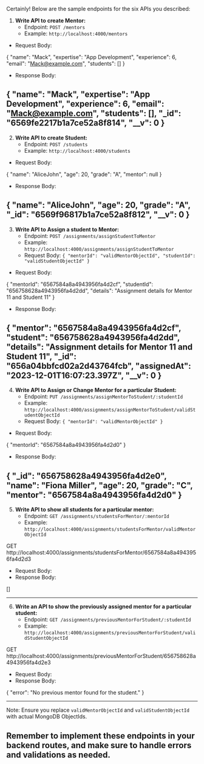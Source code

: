 Certainly! Below are the sample endpoints for the six APIs you described:

1. **Write API to create Mentor:**
   - Endpoint: `POST /mentors`
   - Example: `http://localhost:4000/mentors`
- Request Body: 

{
    "name": "Mack",
    "expertise": "App Development",
    "experience": 6,
    "email": "Mack@example.com",
    "students": []
}

- Response Body:

{
    "name": "Mack",
    "expertise": "App Development",
    "experience": 6,
    "email": "Mack@example.com",
    "students": [],
    "_id": "6569fe2217b1a7ce52a8f814",
    "__v": 0
}
-------------------------------------------------------------------------------------------------------------------
2. **Write API to create Student:**
   - Endpoint: `POST /students`
   - Example: `http://localhost:4000/students`

- Request Body:

{
    "name": "AliceJohn",
    "age": 20,
    "grade": "A",
    "mentor": null
}

- Response Body:

{
    "name": "AliceJohn",
    "age": 20,
    "grade": "A",
    "_id": "6569f96817b1a7ce52a8f812",
    "__v": 0
}
-------------------------------------------------------------------------------------------------------------------
3. **Write API to Assign a student to Mentor:**
   - Endpoint: `POST /assignments/assignStudentToMentor`
   - Example: `http://localhost:4000/assignments/assignStudentToMentor`
   - Request Body: `{ "mentorId": "validMentorObjectId", "studentId": "validStudentObjectId" }`

- Request Body:

{
  "mentorId": "6567584a8a4943956fa4d2cf",
  "studentId": "656758628a4943956fa4d2dd",
  "details": "Assignment details for Mentor 11 and Student 11"
}

- Response Body:

{
    "mentor": "6567584a8a4943956fa4d2cf",
    "student": "656758628a4943956fa4d2dd",
    "details": "Assignment details for Mentor 11 and Student 11",
    "_id": "656a04bbfcd02a2d43764fcb",
    "assignedAt": "2023-12-01T16:07:23.397Z",
    "__v": 0
}
-------------------------------------------------------------------------------------------------------------------
4. **Write API to Assign or Change Mentor for a particular Student:**
   - Endpoint: `PUT /assignments/assignMentorToStudent/:studentId`
   - Example: `http://localhost:4000/assignments/assignMentorToStudent/validStudentObjectId`
   - Request Body: `{ "mentorId": "validMentorObjectId" }`

- Request Body:

{ 
    "mentorId": "6567584a8a4943956fa4d2d0" 
}

- Response Body:

{
    "_id": "656758628a4943956fa4d2e0",
    "name": "Fiona Miller",
    "age": 20,
    "grade": "C",
    "mentor": "6567584a8a4943956fa4d2d0"
}
-------------------------------------------------------------------------------------------------------------------
5. **Write API to show all students for a particular mentor:**
   - Endpoint: `GET /assignments/studentsForMentor/:mentorId`
   - Example: `http://localhost:4000/assignments/studentsForMentor/validMentorObjectId`

GET http://localhost:4000/assignments/studentsForMentor/6567584a8a4943956fa4d2d3

- Request Body:
- Response Body:

[]

-------------------------------------------------------------------------------------------------------------------
6. **Write an API to show the previously assigned mentor for a particular student:**
   - Endpoint: `GET /assignments/previousMentorForStudent/:studentId`
   - Example: `http://localhost:4000/assignments/previousMentorForStudent/validStudentObjectId`

GET http://localhost:4000/assignments/previousMentorForStudent/656758628a4943956fa4d2e3

- Request Body:
- Response Body:

{
    "error": "No previous mentor found for the student."
}

-------------------------------------------------------------------------------------------------------------------
Note: Ensure you replace `validMentorObjectId` and `validStudentObjectId` with actual MongoDB ObjectIds.

Remember to implement these endpoints in your backend routes, 
and make sure to handle errors and validations as needed.
-------------------------------------------------------------------------------------------------------------------
